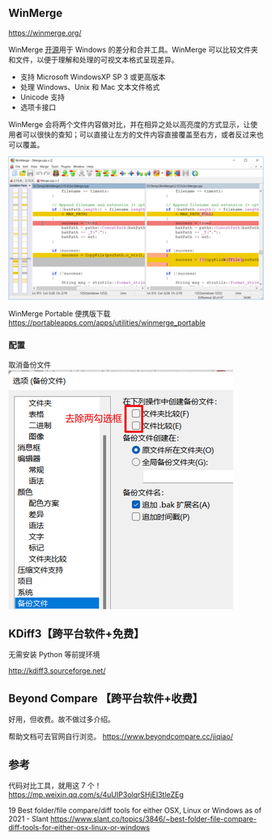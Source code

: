 ## WinMerge

<https://winmerge.org/>

WinMerge [开源](https://winmerge.org/source-code/)用于 Windows 的差分和合并工具。WinMerge 可以比较文件夹和文件，以便于理解和处理的可视文本格式呈现差异。

* 支持 Microsoft WindowsXP SP 3 或更高版本
* 处理 Windows、Unix 和 Mac 文本文件格式
* Unicode 支持
* 选项卡接口

WinMerge 会将两个文件内容做对比，并在相异之处以高亮度的方式显示，让使用者可以很快的查知；可以直接让左方的文件内容直接覆盖至右方，或者反过来也可以覆盖。

![软件截图](./各平台-文件-代码-对比工具总结.png)

WinMerge Portable 便携版下载
<https://portableapps.com/apps/utilities/winmerge_portable>

### 配置

取消备份文件
![配置](./各平台-文件-代码-对比工具总结2.png)

## KDiff3【跨平台软件+免费】

无需安装 Python 等前提环境

http://kdiff3.sourceforge.net/

## Beyond Compare 【跨平台软件+收费】

好用，但收费。故不做过多介绍。

帮助文档可去官网自行浏览。
<https://www.beyondcompare.cc/jiqiao/>

## 参考

代码对比工具，就用这 7 个！
<https://mp.weixin.qq.com/s/4uUIP3olqrSHjEI3tleZEg>

19 Best folder/file compare/diff tools for either OSX, Linux or Windows as of 2021 - Slant <https://www.slant.co/topics/3846/~best-folder-file-compare-diff-tools-for-either-osx-linux-or-windows>
